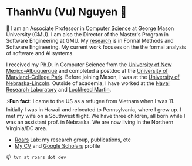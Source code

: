 
<!--
**nguyenthanhvuh/nguyenthanhvuh** is a ✨ _special_ ✨ repository because its `README.md` (this file) appears on your GitHub profile.

Here are some ideas to get you started:

- 🔭 I’m currently working on ...
- 🌱 I’m currently learning ...
- 👯 I’m looking to collaborate on ...
- 🤔 I’m looking for help with ...
- 💬 Ask me about ...
- 📫 How to reach me: ...
- 😄 Pronouns: ...
- ⚡ Fun fact: ...
-->


# ThanhVu (Vu) Nguyen 👋


🌱 I am an Associate Professor in [Computer Science](https://www.cs.gmu.edu) at George Mason University (GMU). I am also the Director of the Master's Program in Software Engineering at GMU.
 My [research](https://roars.dev) is in Formal Methods and Software Engineering. My current work focuses on the the formal analysis of software and AI systems.

 I received my Ph.D. in Computer Science from the [University of New Mexico-Albuquerque](https://cs.unm.edu) and completed a postdoc at the [University of Maryland-College Park](https://cs.umd.edu). Before joining Mason, I was at the [University of Nebraska-Lincoln](https://www.unl.edu). Outside of academia, I have worked at the [Naval Research Laboratory](https://www.nrl.navy.mil) and [Lockheed Martin](https://lockheedmartin.com/en-us/capabilities/research-labs/advanced-technology-labs.html).

⚡**Fun fact**: I came to the US as a refugee from Vietnam when I was 11. Initially I was in Hawaii and relocated to Pennsylvania, where I grew up. I met my wife on a Southwest flight. We have three children, all  born while I was an assistant prof. in Nebraska. We are now living in the Northern Virginia/DC area.

- [Roars](https://roars.dev) Lab: my research group, publications, etc
- [My CV](https://github.com/nguyenthanhvuh/nguyenthanhvuh/raw/main/latex-cv/cv.pdf) and [Google Scholars](https://scholar.google.com/citations?user=TLcVQ-MAAAAJ&hl=en) profile


```
📫 tvn at roars dot dev
```
